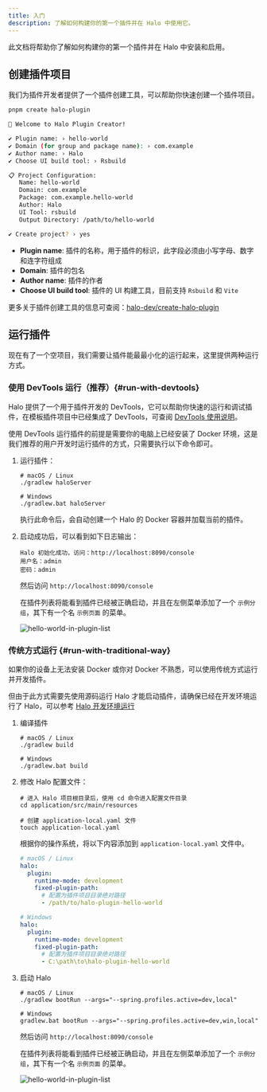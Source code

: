 ```yaml
---
title: 入门
description: 了解如何构建你的第一个插件并在 Halo 中使用它。
---
```


此文档将帮助你了解如何构建你的第一个插件并在 Halo 中安装和启用。

## 创建插件项目

我们为插件开发者提供了一个插件创建工具，可以帮助你快速创建一个插件项目。

```bash
pnpm create halo-plugin
```

```bash
🚀 Welcome to Halo Plugin Creator!

✔ Plugin name: › hello-world
✔ Domain (for group and package name): › com.example
✔ Author name: › Halo
✔ Choose UI build tool: › Rsbuild

📋 Project Configuration:
   Name: hello-world
   Domain: com.example
   Package: com.example.hello-world
   Author: Halo
   UI Tool: rsbuild
   Output Directory: /path/to/hello-world

✔ Create project? › yes
```

- **Plugin name**: 插件的名称，用于插件的标识，此字段必须由小写字母、数字和连字符组成
- **Domain**: 插件的包名
- **Author name**: 插件的作者
- **Choose UI build tool**: 插件的 UI 构建工具，目前支持 `Rsbuild` 和 `Vite`

更多关于插件创建工具的信息可查阅：[halo-dev/create-halo-plugin](https://github.com/halo-dev/create-halo-plugin)

## 运行插件

现在有了一个空项目，我们需要让插件能最最小化的运行起来，这里提供两种运行方式。

### 使用 DevTools 运行（推荐）{#run-with-devtools}

Halo 提供了一个用于插件开发的 DevTools，它可以帮助你快速的运行和调试插件，在模板插件项目中已经集成了 DevTools，可查阅 [DevTools 使用说明](./basics/devtools.md)。

使用 DevTools 运行插件的前提是需要你的电脑上已经安装了 Docker 环境，这是我们推荐的用户开发时运行插件的方式，只需要执行以下命令即可。

1. 运行插件：

   ```shell
   # macOS / Linux
   ./gradlew haloServer

   # Windows
   ./gradlew.bat haloServer
   ```

   执行此命令后，会自动创建一个 Halo 的 Docker 容器并加载当前的插件。

2. 启动成功后，可以看到如下日志输出：

   ```shell
   Halo 初始化成功，访问：http://localhost:8090/console
   用户名：admin
   密码：admin
   ```

   然后访问 `http://localhost:8090/console`

   在插件列表将能看到插件已经被正确启动，并且在左侧菜单添加了一个 `示例分组`，其下有一个名 `示例页面` 的菜单。

   ![hello-world-in-plugin-list](/img/plugin-hello-world.png)

### 传统方式运行 {#run-with-traditional-way}

如果你的设备上无法安装 Docker 或你对 Docker 不熟悉，可以使用传统方式运行并开发插件。

但由于此方式需要先使用源码运行 Halo 才能启动插件，请确保已经在开发环境运行了 Halo，可以参考 [Halo 开发环境运行](../core/run.md)

1. 编译插件

   ```shell
   # macOS / Linux
   ./gradlew build

   # Windows
   ./gradlew.bat build
   ```

2. 修改 Halo 配置文件：

   ```shell
   # 进入 Halo 项目根目录后，使用 cd 命令进入配置文件目录
   cd application/src/main/resources

   # 创建 application-local.yaml 文件
   touch application-local.yaml
   ```

   根据你的操作系统，将以下内容添加到 `application-local.yaml` 文件中。

   ```yaml
   # macOS / Linux
   halo:
     plugin:
       runtime-mode: development
       fixed-plugin-path:
         # 配置为插件项目目录绝对路径
         - /path/to/halo-plugin-hello-world

   # Windows
   halo:
     plugin:
       runtime-mode: development
       fixed-plugin-path:
         # 配置为插件项目目录绝对路径
         - C:\path\to\halo-plugin-hello-world
   ```

3. 启动 Halo

   ```shell
   # macOS / Linux
   ./gradlew bootRun --args="--spring.profiles.active=dev,local"

   # Windows
   gradlew.bat bootRun --args="--spring.profiles.active=dev,win,local"
   ```

   然后访问 `http://localhost:8090/console`

   在插件列表将能看到插件已经被正确启动，并且在左侧菜单添加了一个 `示例分组`，其下有一个名 `示例页面` 的菜单。

   ![hello-world-in-plugin-list](/img/plugin-hello-world.png)
